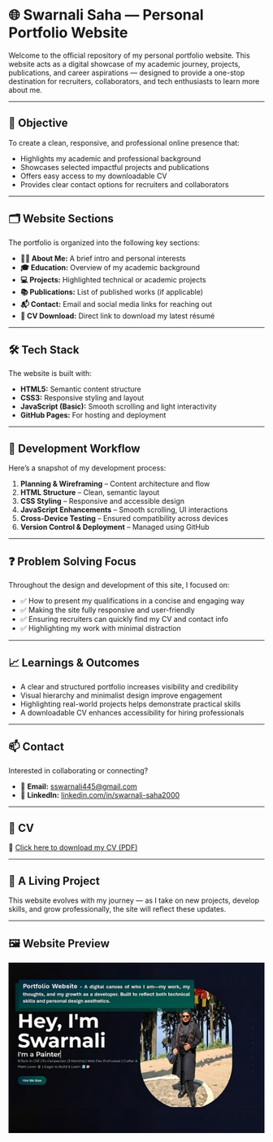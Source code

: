 # 🌐 Swarnali Saha — Personal Portfolio Website

Welcome to the official repository of my personal portfolio website. This website acts as a digital showcase of my academic journey, projects, publications, and career aspirations — designed to provide a one-stop destination for recruiters, collaborators, and tech enthusiasts to learn more about me.

---

## 🎯 Objective

To create a clean, responsive, and professional online presence that:

- Highlights my academic and professional background  
- Showcases selected impactful projects and publications  
- Offers easy access to my downloadable CV  
- Provides clear contact options for recruiters and collaborators  

---

## 🗂️ Website Sections

The portfolio is organized into the following key sections:

- **👩‍💼 About Me:** A brief intro and personal interests  
- **🎓 Education:** Overview of my academic background  
- **💻 Projects:** Highlighted technical or academic projects  
- **📚 Publications:** List of published works (if applicable)  
- **📬 Contact:** Email and social media links for reaching out  
- **📄 CV Download:** Direct link to download my latest résumé  

---

## 🛠️ Tech Stack

The website is built with:

- **HTML5:** Semantic content structure  
- **CSS3:** Responsive styling and layout  
- **JavaScript (Basic):** Smooth scrolling and light interactivity  
- **GitHub Pages:** For hosting and deployment  

---

## 🚧 Development Workflow

Here’s a snapshot of my development process:

1. **Planning & Wireframing** – Content architecture and flow  
2. **HTML Structure** – Clean, semantic layout  
3. **CSS Styling** – Responsive and accessible design  
4. **JavaScript Enhancements** – Smooth scrolling, UI interactions  
5. **Cross-Device Testing** – Ensured compatibility across devices  
6. **Version Control & Deployment** – Managed using GitHub  

---

## ❓ Problem Solving Focus

Throughout the design and development of this site, I focused on:

- ✅ How to present my qualifications in a concise and engaging way  
- ✅ Making the site fully responsive and user-friendly  
- ✅ Ensuring recruiters can quickly find my CV and contact info  
- ✅ Highlighting my work with minimal distraction  

---

## 📈 Learnings & Outcomes

- A clear and structured portfolio increases visibility and credibility  
- Visual hierarchy and minimalist design improve engagement  
- Highlighting real-world projects helps demonstrate practical skills  
- A downloadable CV enhances accessibility for hiring professionals  

---

## 📫 Contact

Interested in collaborating or connecting?

- 📧 **Email:** [sswarnali445@gmail.com](mailto:sswarnali445@gmail.com)  
- 🔗 **LinkedIn:** [linkedin.com/in/swarnali-saha2000](https://www.linkedin.com/in/swarnali-saha2000/)  

---

## 📄 CV

📝 [Click here to download my CV (PDF)](https://github.com/Swarnali-Saha/Portfolio_Website/blob/main/CV/Swarnali_Saha_CV.pdf)

---

## 🌱 A Living Project

This website evolves with my journey — as I take on new projects, develop skills, and grow professionally, the site will reflect these updates.

---

## 🖼️ Website Preview

![Screenshot of portfolio website](https://github.com/Swarnali-Saha/Portfolio_Website/blob/main/assets/portfoliowebsite.png)
